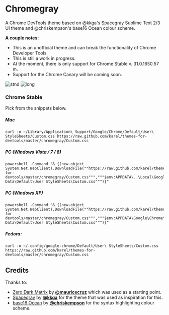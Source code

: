 # Chromegray

A Chrome DevTools theme based on @kkga's Spacegray Sublime Text 2/3 UI theme and @chriskempson's base16 Ocean colour scheme.

**A couple notes:** 
*  This is an unofficial theme and can break the functionality of Chrome Developer Tools.
*  This is still a work in progress.
*  At the moment, there is only support for Chrome Stable v. 31.0.1650.57 m.
*  Support for the Chrome Canary will be coming soon.

![stnd](https://raw.github.com/karelvuong/themes-for-devtools/master/chromegray/screens/stnd.jpg)
![long](https://raw.github.com/karelvuong/themes-for-devtools/master/chromegray/screens/long.jpg)

### Chrome Stable
Pick from the snippets below.

##### Mac

```
curl -o ~/Library/Application\ Support/Google/Chrome/Default/User\ StyleSheets/Custom.css https://raw.github.com/karel/themes-for-devtools/master/chromegray/Custom.css
```

##### PC (Windows Vista / 7 / 8)

```
powershell -Command "& {(new-object System.Net.WebClient).DownloadFile(""https://raw.github.com/karel/themes-for-devtools/master/chromegray/Custom.css""","""$env:APPDATA\..\Local\Google\Chrome\User Data\Default\User StyleSheets\Custom.css""")}"
```

##### PC (Windows XP)

```
powershell -Command "& {(new-object System.Net.WebClient).DownloadFile(""https://raw.github.com/karel/themes-for-devtools/master/chromegray/Custom.css""","""$env:APPDATA\Google\Chrome\User Data\Default\User StyleSheets\Custom.css""")}"
```

##### Fedora:

 ```
curl -o ~/.config/google-chrome/Default/User\ StyleSheets/Custom.css https://raw.github.com/karel/themes-for-devtools/master/chromegray/Custom.css
 ```

## Credits
Thanks to:
* [Zero Dark Matrix](https://github.com/mauricecruz/chrome-devtools-zerodarkmatrix-theme) by **[@mauricecruz](https://github.com/mauricecruz/)** which was used as a starting point.
* [Spacegray](https://github.com/kkga/spacegray) by **[@kkga](https://github.com/kkga/)** for the theme that was used as inspiration for this.
* [base16 Ocean](https://github.com/chriskempson/base16) by **[@chriskempson](https://github.com/chriskempson/)** for the syntax highlighting colour scheme.
